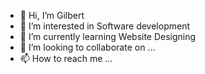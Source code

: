 - 👋 Hi, I’m Gilbert
- 👀 I’m interested in Software development
- 🌱 I’m currently learning Website Designing
- 💞️ I’m looking to collaborate on ...
- 📫 How to reach me ...

<!---
Gilbertttt/Gilbertttt is a ✨ special ✨ repository because its `README.md` (this file) appears on your GitHub profile.
You can click the Preview link to take a look at your changes.
--->
